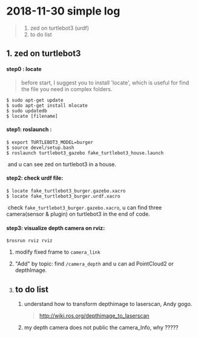 # 2018-11-30 simple log

> 1. zed on turtlebot3 (urdf)
> 2. to do list

## 1. zed on turtlebot3

#### step0 : locate

> before start, I suggest you to install 'locate', which is useful for find the file you need in complex folders.

```
$ sudo apt-get update
$ sudo apt-get install mlocate
$ sudo updatedb
$ locate [filename]
```

#### step1: roslaunch :

```
$ export TURTLEBOT3_MODEL=burger
$ source devel/setup.bash
$ roslaunch turtlebot3_gazebo fake_turtlebot3_house.launch
```

​	and u can see zed on turtlebot3 in a house.

#### step2: check urdf file: 

```
$ locate fake_turtlebot3_burger.gazebo.xacro
$ locate fake_turtlebot3_burger.urdf.xacro
```

​	check `fake_turtlebot3_burger.gazebo.xacro`, u can find three camera(sensor & plugin) on turtlebot3 in the end of code.

#### step3: visualize depth camera on rviz:

```
$rosrun rviz rviz
```

1. modify fixed frame to `camera_link`
2. "Add" by topic: find `/camera_depth` and u can ad PointCloud2 or depthImage.



1. ## to do list

   1. understand how to transform depthimage to laserscan, Andy gogo.

      > http://wiki.ros.org/depthimage_to_laserscan

   1. my depth camera does not public the camera_Info, why ?????
